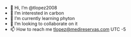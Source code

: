- 👋 Hi, I’m @tlopez2008
- 👀 I’m interested in carbon
- 🌱 I’m currently learning phyton
- 💞️ I’m looking to collaborate on it 
- 📫 How to reach me tlopez@medireservas.com UTC -5

<!---
tlopez2008/tlopez2008 is a ✨ special ✨ repository because its `README.md` (this file) appears on your GitHub profile.
You can click the Preview link to take a look at your changes.
--->
